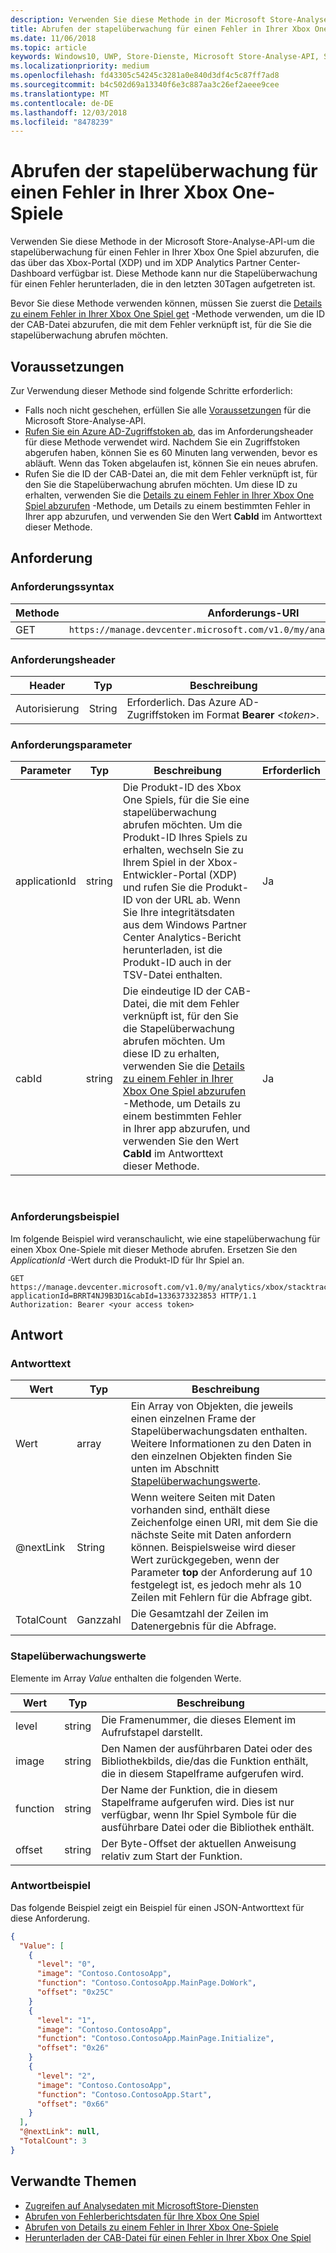 ```yaml
---
description: Verwenden Sie diese Methode in der Microsoft Store-Analyse-API, um die stapelüberwachung für einen Fehler in Ihrer Xbox One Spiel abzurufen.
title: Abrufen der stapelüberwachung für einen Fehler in Ihrer Xbox One-Spiele
ms.date: 11/06/2018
ms.topic: article
keywords: Windows10, UWP, Store-Dienste, Microsoft Store-Analyse-API, Stapelüberwachung, Fehler
ms.localizationpriority: medium
ms.openlocfilehash: fd43305c54245c3281a0e840d3df4c5c87ff7ad8
ms.sourcegitcommit: b4c502d69a13340f6e3c887aa3c26ef2aeee9cee
ms.translationtype: MT
ms.contentlocale: de-DE
ms.lasthandoff: 12/03/2018
ms.locfileid: "8478239"
---
```

# <a name="get-the-stack-trace-for-an-error-in-your-xbox-one-game"></a>Abrufen der stapelüberwachung für einen Fehler in Ihrer Xbox One-Spiele

Verwenden Sie diese Methode in der Microsoft Store-Analyse-API-um die stapelüberwachung für einen Fehler in Ihrer Xbox One Spiel abzurufen, die das über das Xbox-Portal (XDP) und im XDP Analytics Partner Center-Dashboard verfügbar ist. Diese Methode kann nur die Stapelüberwachung für einen Fehler herunterladen, die in den letzten 30Tagen aufgetreten ist.

Bevor Sie diese Methode verwenden können, müssen Sie zuerst die [Details zu einem Fehler in Ihrer Xbox One Spiel get](get-details-for-an-error-in-your-xbox-one-game.md) -Methode verwenden, um die ID der CAB-Datei abzurufen, die mit dem Fehler verknüpft ist, für die Sie die stapelüberwachung abrufen möchten.

## <a name="prerequisites"></a>Voraussetzungen


Zur Verwendung dieser Methode sind folgende Schritte erforderlich:

* Falls noch nicht geschehen, erfüllen Sie alle [Voraussetzungen](access-analytics-data-using-windows-store-services.md#prerequisites) für die Microsoft Store-Analyse-API.
* [Rufen Sie ein Azure AD-Zugriffstoken ab](access-analytics-data-using-windows-store-services.md#obtain-an-azure-ad-access-token), das im Anforderungsheader für diese Methode verwendet wird. Nachdem Sie ein Zugriffstoken abgerufen haben, können Sie es 60 Minuten lang verwenden, bevor es abläuft. Wenn das Token abgelaufen ist, können Sie ein neues abrufen.
* Rufen Sie die ID der CAB-Datei an, die mit dem Fehler verknüpft ist, für den Sie die Stapelüberwachung abrufen möchten. Um diese ID zu erhalten, verwenden Sie die [Details zu einem Fehler in Ihrer Xbox One Spiel abzurufen](get-details-for-an-error-in-your-xbox-one-game.md) -Methode, um Details zu einem bestimmten Fehler in Ihrer app abzurufen, und verwenden Sie den Wert **CabId** im Antworttext dieser Methode.

## <a name="request"></a>Anforderung


### <a name="request-syntax"></a>Anforderungssyntax

| Methode | Anforderungs-URI                                                          |
|--------|----------------------------------------------------------------------|
| GET    | ```https://manage.devcenter.microsoft.com/v1.0/my/analytics/xbox/stacktrace``` |


### <a name="request-header"></a>Anforderungsheader

| Header        | Typ   | Beschreibung                                                                 |
|---------------|--------|-----------------------------------------------------------------------------|
| Autorisierung | String | Erforderlich. Das Azure AD-Zugriffstoken im Format **Bearer** &lt;*token*&gt;. |


### <a name="request-parameters"></a>Anforderungsparameter

| Parameter        | Typ   |  Beschreibung      |  Erforderlich  |
|---------------|--------|---------------|------|
| applicationId | string | Die Produkt-ID des Xbox One Spiels, für die Sie eine stapelüberwachung abrufen möchten. Um die Produkt-ID Ihres Spiels zu erhalten, wechseln Sie zu Ihrem Spiel in der Xbox-Entwickler-Portal (XDP) und rufen Sie die Produkt-ID von der URL ab. Wenn Sie Ihre integritätsdaten aus dem Windows Partner Center Analytics-Bericht herunterladen, ist die Produkt-ID auch in der TSV-Datei enthalten. |  Ja  |
| cabId | string | Die eindeutige ID der CAB-Datei, die mit dem Fehler verknüpft ist, für den Sie die Stapelüberwachung abrufen möchten. Um diese ID zu erhalten, verwenden Sie die [Details zu einem Fehler in Ihrer Xbox One Spiel abzurufen](get-details-for-an-error-in-your-xbox-one-game.md) -Methode, um Details zu einem bestimmten Fehler in Ihrer app abzurufen, und verwenden Sie den Wert **CabId** im Antworttext dieser Methode. |  Ja  |

 
### <a name="request-example"></a>Anforderungsbeispiel

Im folgende Beispiel wird veranschaulicht, wie eine stapelüberwachung für einen Xbox One-Spiele mit dieser Methode abrufen. Ersetzen Sie den *ApplicationId* -Wert durch die Produkt-ID für Ihr Spiel an.

```syntax
GET https://manage.devcenter.microsoft.com/v1.0/my/analytics/xbox/stacktrace?applicationId=BRRT4NJ9B3D1&cabId=1336373323853 HTTP/1.1
Authorization: Bearer <your access token>
```

## <a name="response"></a>Antwort


### <a name="response-body"></a>Antworttext

| Wert      | Typ    | Beschreibung                  |
|------------|---------|--------------------------------|
| Wert      | array   | Ein Array von Objekten, die jeweils einen einzelnen Frame der Stapelüberwachungsdaten enthalten. Weitere Informationen zu den Daten in den einzelnen Objekten finden Sie unten im Abschnitt [Stapelüberwachungswerte](#stack-trace-values). |
| @nextLink  | String  | Wenn weitere Seiten mit Daten vorhanden sind, enthält diese Zeichenfolge einen URI, mit dem Sie die nächste Seite mit Daten anfordern können. Beispielsweise wird dieser Wert zurückgegeben, wenn der Parameter **top** der Anforderung auf 10 festgelegt ist, es jedoch mehr als 10 Zeilen mit Fehlern für die Abfrage gibt. |
| TotalCount | Ganzzahl | Die Gesamtzahl der Zeilen im Datenergebnis für die Abfrage.          |


### <a name="stack-trace-values"></a>Stapelüberwachungswerte

Elemente im Array *Value* enthalten die folgenden Werte.

| Wert           | Typ    | Beschreibung      |
|-----------------|---------|----------------|
| level            | string  |  Die Framenummer, die dieses Element im Aufrufstapel darstellt.  |
| image   | string  |   Den Namen der ausführbaren Datei oder des Bibliothekbilds, die/das die Funktion enthält, die in diesem Stapelframe aufgerufen wird.           |
| function | string  |  Der Name der Funktion, die in diesem Stapelframe aufgerufen wird. Dies ist nur verfügbar, wenn Ihr Spiel Symbole für die ausführbare Datei oder die Bibliothek enthält.              |
| offset     | string  |  Der Byte-Offset der aktuellen Anweisung relativ zum Start der Funktion.      |


### <a name="response-example"></a>Antwortbeispiel

Das folgende Beispiel zeigt ein Beispiel für einen JSON-Antworttext für diese Anforderung.

```json
{
  "Value": [
    {
      "level": "0",
      "image": "Contoso.ContosoApp",
      "function": "Contoso.ContosoApp.MainPage.DoWork",
      "offset": "0x25C"
    }
    {
      "level": "1",
      "image": "Contoso.ContosoApp",
      "function": "Contoso.ContosoApp.MainPage.Initialize",
      "offset": "0x26"
    }
    {
      "level": "2",
      "image": "Contoso.ContosoApp",
      "function": "Contoso.ContosoApp.Start",
      "offset": "0x66"
    }
  ],
  "@nextLink": null,
  "TotalCount": 3
}

```

## <a name="related-topics"></a>Verwandte Themen

* [Zugreifen auf Analysedaten mit MicrosoftStore-Diensten](access-analytics-data-using-windows-store-services.md)
* [Abrufen von Fehlerberichtsdaten für Ihre Xbox One Spiel](get-error-reporting-data-for-your-xbox-one-game.md)
* [Abrufen von Details zu einem Fehler in Ihrer Xbox One-Spiele](get-details-for-an-error-in-your-xbox-one-game.md)
* [Herunterladen der CAB-Datei für einen Fehler in Ihrer Xbox One Spiel](download-the-cab-file-for-an-error-in-your-xbox-one-game.md)
